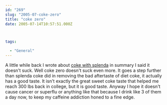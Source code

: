 ```yaml
---
id: "269"
slug: "2005-07-coke-zero"
title: "coke zero"
date: 2005-07-14T10:57:51.000Z



tags:

  - "General"
---
```

<div class="sqs-html-content">
  <p>A little while back I wrote about <a href="/logical-disconnect-1/archives/2005/05/11/diet-coke-with-splenda">coke with splenda</a> in summary I said it doesn't suck.  Well coke zero doesn't suck even more.  It goes a step further than splenda coke did in removing the bad aftertaste of diet coke, it actually has a good taste.  It isn't exactly the great sweet coke taste that helped me reach 300 lbs back in college, but it is good taste.
Anyway I hope it doesn't cause cancer or superflu or anything like that because I drink like 3 of them a day now, to keep my caffeine addiction honed to a fine edge.</p>
</div>
